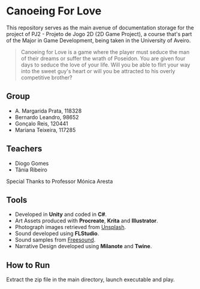 # Canoeing For Love
This repository serves as the main avenue of documentation storage for the project of PJ2 - Projeto de Jogo 2D (2D Game Project), a course that's part of the Major in Game Development, being taken in the University of Aveiro.

> Canoeing for Love is a game where the player must seduce the man of their dreams or suffer the wrath of Poseidon. You are given four days to seduce the love of your life. Will you be able to flirt your way into the sweet guy's heart or will you be attracted to his overly competitive brother?

## Group
  - A. Margarida Prata, 118328
  - Bernardo Leandro, 98652
  - Gonçalo Reis, 120441
  - Mariana Teixeira, 117285

## Teachers
  - Diogo Gomes
  - Tânia Ribeiro

Special Thanks to Professor Mónica Aresta

## Tools 
  - Developed in **Unity** and coded in **C#**.
  - Art Assets produced with **Procreate**, **Krita** and **Illustrator**.
  - Photograph images retrieved from [Unsplash](unplash.com).
  - Sound developed using **FLStudio**.
  - Sound samples from [Freesound](freesound.org).
  - Narrative Design developed using **Milanote** and **Twine**. 

## How to Run
Extract the zip file in the main directory, launch executable and play.


